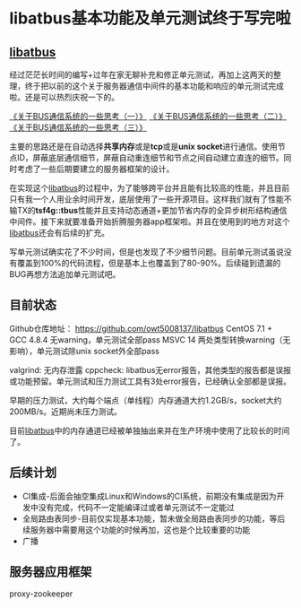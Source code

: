 libatbus基本功能及单元测试终于写完啦
======

[libatbus](https://github.com/owt5008137/libatbus)
------

经过茫茫长时间的编写+过年在家无聊补充和修正单元测试，再加上这两天的整理，终于把以前的这个关于服务器通信中间件的基本功能和响应的单元测试完成啦。还是可以热烈庆祝一下的。

[《关于BUS通信系统的一些思考（一）》](https://www.owent.net/r4DoG)
[《关于BUS通信系统的一些思考（二）》](https://www.owent.net/gCsOx)
[《关于BUS通信系统的一些思考（三）》](https://www.owent.net/V1j6B)

主要的思路还是在自动选择**共享内存**或是**tcp**或是**unix socket**进行通信。使用节点ID，屏蔽底层通信细节，屏蔽自动重连细节和节点之间自动建立直连的细节。同时考虑了一些后期要建立的服务器框架的设计。

在实现这个[libatbus](https://github.com/owt5008137/libatbus)的过程中，为了能够跨平台并且能有比较高的性能，并且目前只有我一个人用业余时间开发，底层使用了一些开源项目。这样我们就有了性能不输TX的**tsf4g::tbus**性能并且支持动态通道+更加节省内存的全异步树形结构通信中间件。接下来就要准备开始折腾服务器app框架啦。并且在使用到的地方对这个[libatbus](https://github.com/owt5008137/libatbus)还会有后续的扩充。

写单元测试确实花了不少时间，但是也发现了不少细节问题。目前单元测试虽说没有覆盖到100%的代码流程，但是基本上也覆盖到了80-90%。后续碰到遗漏的BUG再想方法追加单元测试吧。

目前状态
------
Github仓库地址： https://github.com/owt5008137/libatbus
CentOS 7.1 + GCC 4.8.4 无warning，单元测试全部pass
MSVC 14 两处类型转换warning（无影响），单元测试除unix socket外全部pass

valgrind: 无内存泄露
cppcheck: libatbus无error报告，其他类型的报告都是误报或功能预留。单元测试和压力测试工具有3处error报告，已经确认全部都是误报。

早期的压力测试，大约每个端点（单线程）内存通道大约1.2GB/s，socket大约200MB/s。近期尚未压力测试。

目前[libatbus](https://github.com/owt5008137/libatbus)中的内存通道已经被单独抽出来并在生产环境中使用了比较长的时间了。

后续计划
------
+ CI集成-后面会抽空集成Linux和Windows的CI系统，前期没有集成是因为开发中没有完成，代码不一定能编译过或者单元测试不一定能过
+ 全局路由表同步-目前仅实现基本功能，暂未做全局路由表同步的功能，等后续服务器中需要用这个功能的时候再加，这也是个比较重要的功能
+ 广播

服务器应用框架
------
proxy-zookeeper